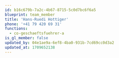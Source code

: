 ```yaml
---
id: b16c679b-7a2c-4b67-8715-5c0d7bc6f6a5
blueprint: team_member
title: 'Hans-Ruedi Hottiger'
phone: '+41 79 420 69 31'
functions:
  - co-geschaeftsfuehrer-a
is_gl_member: false
updated_by: 04e1ae9a-6ef8-4ba0-931b-7cd69cc0d3a2
updated_at: 1709652138
---
```

